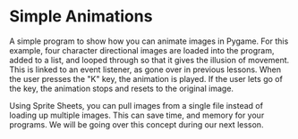 # Simple Animations

A simple program to show how you can animate images in Pygame.
For this example, four character directional images are loaded into the program, added to a list, and looped through so that it gives the illusion of movement.
This is linked to an event listener, as gone over in previous lessons.  When the user presses the "K" key, the animation is played.
If the user lets go of the key, the animation stops and resets to the original image.

Using Sprite Sheets, you can pull images from a single file instead of loading up multiple images.  This can save time, and memory for your programs.
We will be going over this concept during our next lesson.

